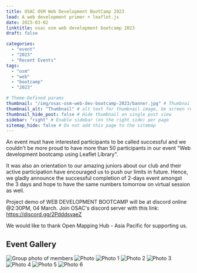 ```yaml
---
title: OSAC OSM Web Development BootCamp 2023
lead: A web development primer + leaflet.js
date: 2023-03-02
linktitle: osac osm web development bootcamp 2023
draft: false

categories:
  - "event"
  - "2023"
  - "Recent Events"
tags:
  - "osm"
  - "web"
  - "bootcamp"
  - "2023"

# Theme-Defined params
thumbnail: "/img/osac-osm-web-dev-bootcamp-2023/banner.jpg" # Thumbnail image
thumbnail_alt: "Thumbnail" # alt text for thumbnail image, be screen reader friendly!
thumbnail_hide_post: false # Hide thumbnail on single post view
sidebar: "right" # Enable sidebar (on the right side) per page
sitemap_hide: false # Do not add this page to the sitemap
---
```


An event must have interested participants to be called successful and we couldn't be more proud to have more than 50 participants in our event "Web development bootcamp using Leaflet Library".

It was also an orientation to our amazing juniors about our club and their active participation have encouraged us to push our limits in future. Hence, we gladly announce the successful completion of 2-days event amongst the 3 days and hope to have the same numbers tomorrow on virtual session as well.

Project demo of WEB DEVELOPMENT BOOTCAMP will be at discord online @2:30PM, 04 March. Join OSAC's discord server with this link: https://discord.gg/2PdddsvaeZ

We would like to thank Open Mapping Hub - Asia Pacific for supporting us.

## Event Gallery

![Group photo of members](/img/osac-osm-web-dev-bootcamp-2023/group-photo.jpg "Group Photo")
![Photo](/img/osac-osm-web-dev-bootcamp-2023/photo.jpg "Group Photo")
![Photo 1](/img/osac-osm-web-dev-bootcamp-2023/photo-1.jpg "Group Photo")
![Photo 2](/img/osac-osm-web-dev-bootcamp-2023/photo-2.jpg "Group Photo")
![Photo 3](/img/osac-osm-web-dev-bootcamp-2023/photo-3.jpg "Group Photo")
![Photo 4](/img/osac-osm-web-dev-bootcamp-2023/photo-4.jpg "Group Photo")
![Photo 5](/img/osac-osm-web-dev-bootcamp-2023/photo-5.png "Group Photo")
![Photo 6](/img/osac-osm-web-dev-bootcamp-2023/photo-6.jpg "Group Photo")
